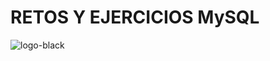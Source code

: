 # RETOS Y EJERCICIOS MySQL

![logo-black](https://user-images.githubusercontent.com/71915068/100272045-16a05f80-2f20-11eb-98e8-76f3e0e35966.png)
